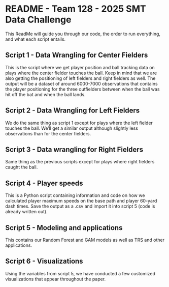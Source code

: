 # README - Team 128 - 2025 SMT Data Challenge

This ReadMe will guide you through our code, the order to run everything, and what each script entails.

## Script 1 - Data Wrangling for Center Fielders

This is the script where we get player position and ball tracking data on plays where the center fielder touches the ball. Keep in mind that we are also getting the positioning of left fielders and right fielders as well. The output will be a dataset of around 6000-7000 observations that contains the player positioning for the three outfielders between when the ball was hit off the bat and when the ball lands.

## Script 2 - Data Wrangling for Left Fielders

We do the same thing as script 1 except for plays where the left fielder touches the ball. We’ll get a similar output although slightly less observations than for the center fielders.

## Script 3 - Data wrangling for Right Fielders

Same thing as the previous scripts except for plays where right fielders caught the ball.

## Script 4 - Player speeds

This is a Python script containing information and code on how we calculated player maximum speeds on the base path and player 60-yard dash times. Save the output as a .csv and import it into script 5 (code is already written out).

## Script 5 - Modeling and applications

This contains our Random Forest and GAM models as well as TRS and other applications.

## Script 6 - Visualizations
Using the variables from script 5, we have conducted a few customized visualizations that appear throughout the paper.
